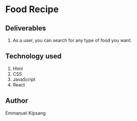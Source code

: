 # Food Recipe

## Deliverables
   1. As a user, you can search for any type of food you want.

## Technology used
1. Html
2. CSS
3. JavaScript
4. React

## Author
   Emmanuel Kipsang